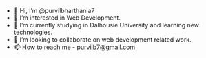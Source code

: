 - 👋 Hi, I’m @purvilbharthania7
- 👀 I’m interested in Web Development.
- 🌱 I’m currently studying in Dalhousie University and learning new technologies.
- 💞️ I’m looking to collaborate on web development related work.
- 📫 How to reach me - purvilb7@gmail.com

<!---
purvilbharthania7/purvilbharthania7 is a ✨ special ✨ repository because its `README.md` (this file) appears on your GitHub profile.
You can click the Preview link to take a look at your changes.
--->
